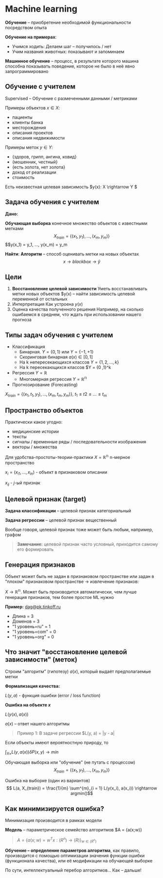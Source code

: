 # Machine learning

**Обучение** – приобретение необходимой функциональности посредством опыта

**Обучение на примерах**:
- Учимся ходить: Делаем шаг – получилось / нет
- Учим названия животных: показывают и запоминаем

**Машинное обучение** – процесс, в результате которого машина способна показывать 
поведение, которое не было в неё явно запрограммировано 

## Обучение с учителем 
Supervised – Обучение с размеченными данными / метриками

Примеры объектов $x \in X$:
- пациенты
- клиенты банка
- месторождения
- описания проектов
- описания недвижимости

Примеры меток $y \in Y$:
- {здоров, грипп, ангина, ковид}
- {мошенник, честный}
- {есть золота, нет золота}
- доход от реализации
- стоимость

Есть неизвестная целевая зависимость $y(x): X \rightarrow Y $

## Задача обучения с учителем
**Дано:**

**Обучающая выборка**  конечное множество объектов с известными метками 
$$X_{train} = \{(x_1, y_1), ..., (x_m, y_m)\}$$
$$y(x_1) = y_1, ..., y(x_m) = y_m

**Найти**:
**Алгоритм** – способ оценивать метки на новых объектах
$$x \rightarrow blackbox \rightarrow \hat{y}$$


## Цели
1. **Восстановление целевой зависимости**
Уметь восстанавливать метки новых объектов $y(x) – найти зависимость целевой переменной от остальных
2. Интерпретация
Как устроена $y(x)$
3. Оценка качества полученного решения
Например, на сколько ошибаемся в среднем, что ждать при использовании нашего прогноза

## Типы задач обучения с учителем
- Классификация
  - Бинарная. $Y = \{0, 1\}$ или $Y = \{-1, +1\}$ 
  - Скоринговая бинарная $a(x) \in [0, 1]$ 
  - На k непересекающихся классов $Y = \{1, 2, ..., k\}$
  - На k пересекающихся классов $Y = \{0 ,1\}^k
- Регрессия $Y = \mathbb{R}$
  - Многомерная регрессия $Y = \mathbb{R^n}$
- Прогнозирование (Forecasting)

$X_{train} = \{(x_1, t_1, y_1), ..., (x_m, t_m, y_m)\}$,
$t_1 \leq t2 \leq ...  \leq t_m$

## Пространство объектов
Практически какое угодно:
- медицинские истории
- тексты
- сигналы / временные ряды / последовательности изображения
- векторы / множества 

Для удобства-простоты-теории-практики $X = \mathbb{R^n}$ n-мерное пространство

$x_i = (x_{i1}, ..., x_{in})$ - объект в признаковом описании

$x_{ij}$ - $j$-ый признак

## Целевой признак (target)
**Задача классификации** – целевой признак категориальный

**Задача регрессии** – целевой признак вещественный

Вообще говоря, целевой признак тоже может быть любым, например, графом

> **Замечание:** целевой признак часто условный, приходится самому его формировать


## Генерация признаков
Объект может быть не задан в признаковом пространстве или задан в "плохом"
признаковом пространстве $\rightarrow$ извлечение признаков:

$X \rightarrow \mathbb{R^n}$. Может быть производится автоматически,
чем лучше генерация признаков, тем более простое ML нужно

**Пример:** dag@pk.tinkoff.ru
- Длина = 3
- Доменов = 3
- "1 уровень=ru" = 1
- "1 уровень=com" = 0
- "1 уровень=org" = 0

## Что значит "восстановление целевой зависимости" (меток)
Строим "алгоритм" (гипотезу) $a(x)$, который выдаёт предполагаемые метки

**Формализация качества:**

$L(y, a)$ - функция ошибки (error / loss function)

**Ошибка на объекте $x$**

$L(y(x), a(x))$

$a(x)$ – ответ нашего алгоритмы

> Пример 1: В задаче регрессии $L(y, a) = |y - a|


Если объекты имеют вероятностную природу, то

$\int_{X\times}L(y, a(x))\delta P(x, y) \rightarrow min$

Обучающая выборка или "обучение" (не путать с процессом)
$$X_{train} = \{(x_1, y_1), ..., (x_m, y_m)\}$$

Ошибка на выборке (один из вариантов)
$$ L(a, X_{train}) = \frac{1}{m} \sum^{m}_{i = 1} L(y(x_i), a(x_i)) \rightarrow argmin()$$

## Как минимизируется ошибка?
Минимизация производится в рамках модели

**Модель** – параметрическое семейство алгоритмов $A = \{a(x;w)\}

> $A = \{a(x;w) = w^T x: \mathbb(R^n) \rightarrow \mathbb(R)\}_{w \in \mathbb(R^n)}$


**Обучение – определение параметров алгоритма**, как правило, производится
с помощью оптимизации значения функции ошибки (функционала качества), или её модификации на обучающей выборке

По сути, интеллектуальный перебор алгоритмов... Как – дальше!
